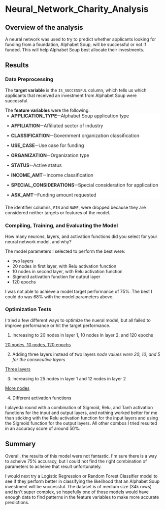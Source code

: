 # Neural_Network_Charity_Analysis

## Overview of the analysis

A neural network was used to try to predict whether applicants looking for funding from a foundation, Alphabet Soup, will be successful or not if funded. This will help Alphabet Soup best allocate their investments. 

## Results
### Data Preprocessing 

The **target variable** is the `IS_SUCCESSFUL` column, which tells us which applicants that received an investment from Alphabet Soup were successful. 

The **feature variables** were the following: 
![Features of Model](/FeatureVariables.png)

The identifier columns, `EIN` and `NAME`, were dropped because they are considered neither targets or features of the model. 


### Compiling, Training, and Evaluating the Model

How many neurons, layers, and activation functions did you select for your neural network model, and why?

The model parameters I selected to perform the best were:
- two layers
- 20 nodes in first layer, with Relu activation function
- 10 nodes in second layer, with Relu activation function
- Sigmoid activation function for output layer
- 120 epochs

I was not able to achieve a model target performance of 75%. The best I could do was 68% with the model parameters above. 

### Optimization Tests

I tried a few different ways to optimize the nueral model, but all failed to improve performance or hit the target performance. 

1. Increasing to 20 nodes in layer 1, 10 nodes in layer 2, and 120 epochs

[20 nodes, 10 nodes, 120 epochs](/Optimization2_20nodes%2B10nodes.png)

2. Adding three layers instead of two layers
_node values were 20, 10, and 5 for the consecutive layers_

[Three layers](/Opt4_ThreeLayers20_10_5.png)

3. Increasing to 25 nodes in layer 1 and 12 nodes in layer 2

[More nodes](/Opt5_inputs_25_12.png)

4. Different activation functions

I playeda round with a combination of Sigmoid, Relu, and Tanh activation functions for the input and output layers, and nothing worked better for me than sticking with the Relu activation function for the input layers and using the Sigmoid function for the output layers. All other combos I tried resulted in an accuracy score of around 50%. 


## Summary

Overall, the results of this model were not fantastic. I'm sure there is a way to acheive 75% accuracy, but I could not find the right combination of parameters to acheive that result unfortunately. 

I would next try a Logistic Regression or Random Forest Classifier model to see if they perform better in classifying the likelihood that an Alphabet Soup investment will be successful. The dataset is of medium size (34k rows) and isn't super complex, so hopefully one of those models would have enough data to find patterns in the feature variables to make more accurate predictions.

